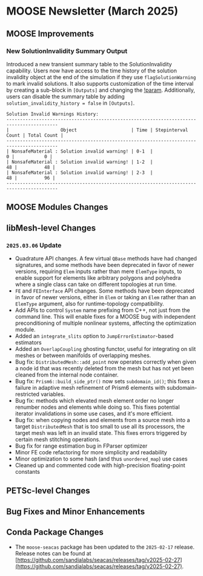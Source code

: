 # MOOSE Newsletter (March 2025)

## MOOSE Improvements

### New SolutionInvalidity Summary Output

Introduced a new transient summary table to the SolutionInvalidity capability. Users now have access to the time history of the solution invalidity object at the end of the simulation if they use `flagSolutionWarning` to mark invalid solutions. It also supports customization of the time interval by creating a sub-block in `[Outputs]` and changing the [!param](/Outputs/SolutionInvalidityOutput/solution_invalidity_timestep_interval). Additionally, users can disable the summary table by adding `solution_invalidity_history = false` in `[Outputs]`.

```
Solution Invalid Warnings History:
-----------------------------------------------------------------------------------------
|                   Object                    | Time | Stepinterval Count | Total Count |
-----------------------------------------------------------------------------------------
| NonsafeMaterial : Solution invalid warning! | 0-1  |                  0 |           0 |
| NonsafeMaterial : Solution invalid warning! | 1-2  |                 48 |          48 |
| NonsafeMaterial : Solution invalid warning! | 2-3  |                 48 |          96 |
-----------------------------------------------------------------------------------------
```

## MOOSE Modules Changes

## libMesh-level Changes

### `2025.03.06` Update

- Quadrature API changes.  A few virtual `QBase` methods have had
  changed signatures, and some methods have been deprecated in favor
  of newer versions, requiring `Elem` inputs rather than mere
  `ElemType` inputs, to enable support for elements like arbitrary
  polygons and polyhedra where a single class can take on different
  topologies at run time.
- `FE` and `FEInterface` API changes.  Some methods have been
  deprecated in favor of newer versions, either in `Elem` or taking an
  `Elem` rather than an `ElemType` argument, also for runtime-topology
  compatibility.
- Add APIs to control `System` name prefixing from C++, not just from
  the command line.  This will enable fixes for a MOOSE bug with
  independent preconditioning of multiple nonlinear systems, affecting
  the optimization module.
- Added an `integrate_slits` option to `JumpErrorEstimator`-based
  estimators
- Added an `OverlapCoupling` ghosting functor, useful for integrating
  on slit meshes or between manifolds of overlapping meshes.
- Bug fix: `DistributedMesh::add_point` now operates correctly when
  given a node id that was recently deleted from the mesh but has not
  yet been cleaned from the internal node container.
- Bug fix: `Prism6::build_side_ptr()` now sets `subdomain_id()`; this
  fixes a failure in adaptive mesh refinement of Prism6 elements with
  subdomain-restricted variables.
- Bug fix: methods which elevated mesh element order no longer
  renumber nodes and elements while doing so.  This fixes potential
  iterator invalidations in some use cases, and it's more efficient.
- Bug fix: when copying nodes and elements from a source mesh into a
  target `DistributedMesh` that is too small to use all its processors,
  the target mesh was left in an invalid state.  This fixes errors
  triggered by certain mesh stitching operations.
- Bug fix for range estimation bug in FParser optimizer
- Minor FE code refactoring for more simplicity and readability
- Minor optimization to some hash (and thus `unordered_map`) use cases
- Cleaned up and commented code with high-precision floating-point
  constants

## PETSc-level Changes

## Bug Fixes and Minor Enhancements

## Conda Package Changes

- The `moose-seacas` package has been updated to the `2025-02-17` release. Release notes can be found
  at [https://github.com/sandialabs/seacas/releases/tag/v2025-02-27](https://github.com/sandialabs/seacas/releases/tag/v2025-02-27).
